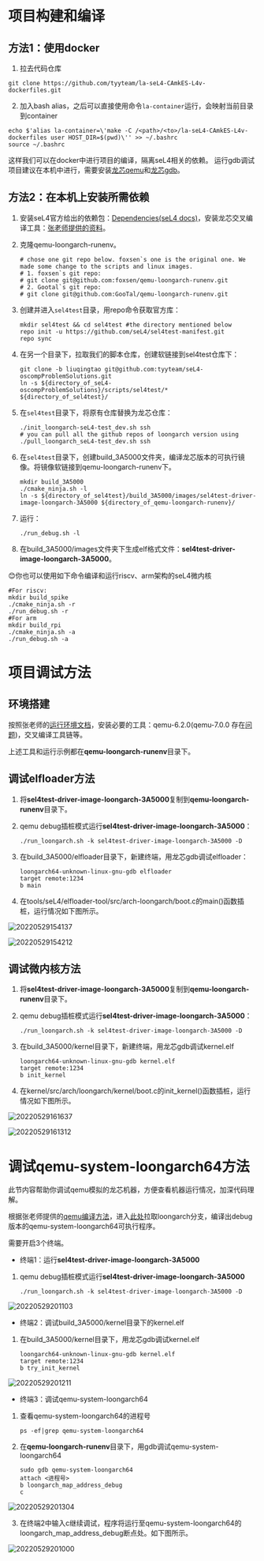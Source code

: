 <!--
   SPDX-License-Identifier: GPL-2.0-only
   Copyright 2022, tyyteam(Qingtao Liu, Yang Lei, Yang Chen)
   qtliu@mail.ustc.edu.cn, le24@mail.ustc.edu.cn, chenyangcs@mail.ustc.edu.cn
-->
# 项目构建和编译
## 方法1：使用docker
1. 拉去代码仓库
```
git clone https://github.com/tyyteam/la-seL4-CAmkES-L4v-dockerfiles.git
```
2. 加入bash alias，之后可以直接使用命令`la-container`运行，会映射当前目录到container
```
echo $'alias la-container=\'make -C /<path>/<to>/la-seL4-CAmkES-L4v-dockerfiles user HOST_DIR=$(pwd)\'' >> ~/.bashrc
source ~/.bashrc
```
这样我们可以在docker中进行项目的编译，隔离seL4相关的依赖。
运行gdb调试项目建议在本机中进行，需要安装[龙芯qemu](https://github.com/foxsen/qemu-loongarch-runenv#qemu)和[龙芯gdb](https://github.com/foxsen/qemu-loongarch-runenv#gdb)。
## 方法2：在本机上安装所需依赖
1. 安装seL4官方给出的依赖包：[Dependencies(seL4 docs)](https://docs.sel4.systems/projects/buildsystem/host-dependencies.html)，安装龙芯交叉编译工具：[张老师提供的资料](https://github.com/foxsen/qemu-loongarch-runenv)。

2. 克隆qemu-loongarch-runenv。

   ```
   # chose one git repo below. foxsen`s one is the original one. We made some change to the scripts and linux images.
   # 1. foxsen`s git repo:
   # git clone git@github.com:foxsen/qemu-loongarch-runenv.git
   # 2. Gootal`s git repo:
   # git clone git@github.com:GooTal/qemu-loongarch-runenv.git
   ```
   
2. 创建并进入`sel4test`目录，用repo命令获取官方库：

   ```shell
   mkdir sel4test && cd sel4test #the directory mentioned below
   repo init -u https://github.com/seL4/sel4test-manifest.git
   repo sync
   ```
   
3. 在另一个目录下，拉取我们的脚本仓库，创建软链接到sel4test仓库下：

   ```
   git clone -b liuqingtao git@github.com:tyyteam/seL4-oscompProblemSolutions.git
   ln -s ${directory_of_seL4-oscompProblemSolutions}/scripts/sel4test/* ${directory_of_sel4test}/
   ```

3. 在```sel4test```目录下，将原有仓库替换为龙芯仓库：

   ```shell
   ./init_loongarch-seL4-test_dev.sh ssh
   # you can pull all the github repos of loongarch version using ./pull_loongarch_seL4-test_dev.sh ssh
   ```
   
6. 在```sel4test```目录下，创建build_3A5000文件夹，编译龙芯版本的可执行镜像。将镜像软链接到qemu-loongarch-runenv下。

   ```shell
   mkdir build_3A5000
   ./cmake_ninja.sh -l
   ln -s ${directory_of_sel4test}/build_3A5000/images/sel4test-driver-image-loongarch-3A5000 ${directory_of_qemu-loongarch-runenv}/
   ```

5. 运行：

   ```shell
   ./run_debug.sh -l
   ```
   
6. 在build_3A5000/images文件夹下生成elf格式文件：**sel4test-driver-image-loongarch-3A5000**。

   

😊你也可以使用如下命令编译和运行riscv、arm架构的seL4微内核

```
#For riscv:
mkdir build_spike
./cmake_ninja.sh -r
./run_debug.sh -r
#For arm
mkdir build_rpi
./cmake_ninja.sh -a
./run_debug.sh -a
```



# 项目调试方法

## 环境搭建

按照张老师的[运行环境文档](https://github.com/foxsen/qemu-loongarch-runenv)，安装必要的工具：qemu-6.2.0(qemu-7.0.0 存在[问题](https://github.com/seL4/seL4/issues/879))，交叉编译工具链等。

上述工具和运行示例都在**qemu-loongarch-runenv**目录下。

## 调试elfloader方法

1. 将**sel4test-driver-image-loongarch-3A5000**复制到**qemu-loongarch-runenv**目录下。

2. qemu debug插桩模式运行**sel4test-driver-image-loongarch-3A5000**：

   ```shell
   ./run_loongarch.sh -k sel4test-driver-image-loongarch-3A5000 -D
   ```

3. 在build_3A5000/elfloader目录下，新建终端，用龙芯gdb调试elfloader：

   ```shell
   loongarch64-unknown-linux-gnu-gdb elfloader
   target remote:1234
   b main
   ```

4. 在tools/seL4/elfloader-tool/src/arch-loongarch/boot.c的main()函数插桩，运行情况如下图所示。

![20220529154137](https://raw.githubusercontent.com/GooTal/picBed/master/myPics/20220529154137.png)

![20220529154212](https://raw.githubusercontent.com/GooTal/picBed/master/myPics/20220529154212.png)



## 调试微内核方法

1. 将**sel4test-driver-image-loongarch-3A5000**复制到**qemu-loongarch-runenv**目录下。

2. qemu debug插桩模式运行**sel4test-driver-image-loongarch-3A5000**：

   ```shell
   ./run_loongarch.sh -k sel4test-driver-image-loongarch-3A5000 -D
   ```

2. 在build_3A5000/kernel目录下，新建终端，用龙芯gdb调试kernel.elf

   ```shell
   loongarch64-unknown-linux-gnu-gdb kernel.elf
   target remote:1234
   b init_kernel
   ```
   
3. 在kernel/src/arch/loongarch/kernel/boot.c的init_kernel()函数插桩，运行情况如下图所示。


![20220529161637](https://raw.githubusercontent.com/GooTal/picBed/master/myPics/20220529161637.png)

![20220529161312](https://raw.githubusercontent.com/GooTal/picBed/master/myPics/20220529161312.png)



# 调试qemu-system-loongarch64方法

此节内容帮助你调试qemu模拟的龙芯机器，方便查看机器运行情况，加深代码理解。

根据张老师提供的[qemu编译方法](https://github.com/foxsen/qemu-loongarch-runenv#qemu)，进入[此处](https://github.com/foxsen/qemu/tree/loongarch)拉取loongarch分支，编译出debug版本的qemu-system-loongarch64可执行程序。

需要开启3个终端。

* 终端1：运行**sel4test-driver-image-loongarch-3A5000**

1. qemu debug插桩模式运行**sel4test-driver-image-loongarch-3A5000**

   ```shell
   ./run_loongarch.sh -k sel4test-driver-image-loongarch-3A5000 -D
   ```

![20220529201103](https://raw.githubusercontent.com/GooTal/picBed/master/myPics/20220529201103.png)

* 终端2：调试build_3A5000/kernel目录下的kernel.elf

1. 在build_3A5000/kernel目录下，用龙芯gdb调试kernel.elf

   ```shell
   loongarch64-unknown-linux-gnu-gdb kernel.elf
   target remote:1234
   b try_init_kernel
   ```

![20220529201211](https://raw.githubusercontent.com/GooTal/picBed/master/myPics/20220529201211.png)


* 终端3：调试qemu-system-loongarch64

1. 查看qemu-system-loongarch64的进程号

   ```shel
   ps -ef|grep qemu-system-loongarch64
   ```

2. 在**qemu-loongarch-runenv**目录下，用gdb调试qemu-system-loongarch64

   ```shell
   sudo gdb qemu-system-loongarch64
   attach <进程号>
   b loongarch_map_address_debug
   c
   ```

![20220529201304](https://raw.githubusercontent.com/GooTal/picBed/master/myPics/20220529201304.png)

3. 在终端2中输入c继续调试，程序将运行至qemu-system-loongarch64的loongarch_map_address_debug断点处。如下图所示。

![20220529201000](https://raw.githubusercontent.com/GooTal/picBed/master/myPics/20220529201000.png)









